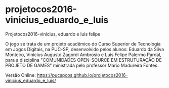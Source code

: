 # projetocos2016-vinicius_eduardo_e_luis
Projetocos2016-vinicius, eduardo e luis felipe

O jogo se trata de um projeto acadêmico do Curso Superior de Tecnologia em Jogos Digitais, na PUC-SP, desenvolvido pelos alunos: Eduardo da Silva Monteiro, Vinícius Augusto Zagordi Ambrosio e Luis Felipe Palermo Pardal, para a disciplina "COMUNIDADES OPEN-SOURCE EM ESTRUTURAÇÃO DE PROJETO DE GAMES" ministrada pelo professor Mario Madureira Fontes.

Versão Online: 
https://pucspcos.github.io/projetocos2016-vinicius_eduardo_e_luis/
